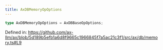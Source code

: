 ```yaml
---
title: AxDBMemoryOpOptions
---
```


```ts
type AxDBMemoryOpOptions = AxDBBaseOpOptions;
```

Defined in: https://github.com/ax-llm/ax/blob/5d189b5efb1a6d8f9665c1966845f7a5ac21c3f1/src/ax/db/memory.ts#L9
